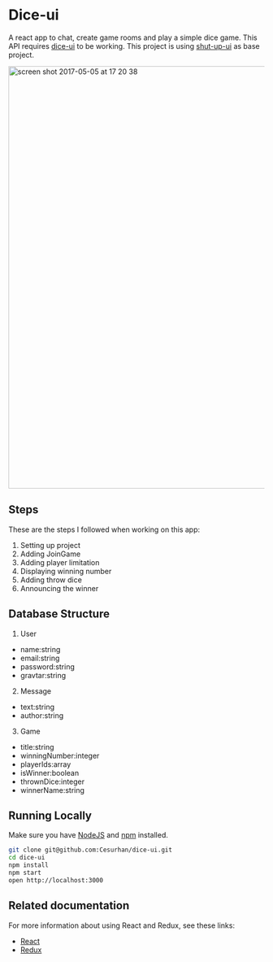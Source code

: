 # Dice-ui

A react app to chat, create game rooms and play a simple dice game.
This API requires [dice-ui](https://github.com/Cesurhan/dice-api) to be working.
This project is using [shut-up-ui](https://github.com/Codaisseur/shut-up-ui) as base project.

<img width="831" alt="screen shot 2017-05-05 at 17 20 38" src="https://cloud.githubusercontent.com/assets/15831300/25752434/8fb5750e-31b8-11e7-9ec8-f7a5df4fd843.png">

## Steps

These are the steps I followed when working on this app:

1. Setting up project
2. Adding JoinGame
3. Adding player limitation
4. Displaying winning number
5. Adding throw dice
6. Announcing the winner

## Database Structure

1. User

  * name:string
  * email:string
  * password:string
  * gravtar:string

2. Message

  * text:string
  * author:string

3. Game

  * title:string
  * winningNumber:integer
  * playerIds:array
  * isWinner:boolean
  * thrownDice:integer
  * winnerName:string
  
## Running Locally

Make sure you have [NodeJS](https://nodejs.org) and [npm](https://www.npmjs.com) installed.

```bash
git clone git@github.com:Cesurhan/dice-ui.git
cd dice-ui
npm install
npm start
open http://localhost:3000
```

## Related documentation

For more information about using React and Redux, see these links:

* [React](https://facebook.github.io/react/docs/installation.html)
* [Redux](http://redux.js.org)
